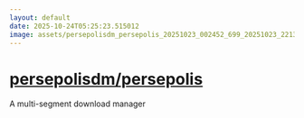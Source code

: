 ```yaml
---
layout: default
date: 2025-10-24T05:25:23.515012
image: assets/persepolisdm_persepolis_20251023_002452_699_20251023_221348_004018--20251024T001522713--cropped.png
---
```


# [persepolisdm/persepolis](https://github.com/persepolisdm/persepolis/)

A multi-segment download manager

